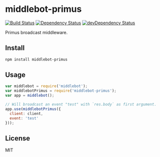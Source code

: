 # middlebot-primus

[![Build Status](https://travis-ci.org/lemonde/middlebot-primus.svg?branch=master)](https://travis-ci.org/lemonde/middlebot-primus)
[![Dependency Status](https://david-dm.org/lemonde/middlebot-primus.svg?theme=shields.io)](https://david-dm.org/lemonde/middlebot-primus)
[![devDependency Status](https://david-dm.org/lemonde/middlebot-primus/dev-status.svg?theme=shields.io)](https://david-dm.org/lemonde/middlebot-primus#info=devDependencies)

Primus broadcast middleware.

## Install

```sh
npm install middlebot-primus
```

## Usage

```js
var middlebot = require('middlebot');
var middlebotPrimus = require('middlebot-primus');
var app = middlebot();

// Will broadcast an event "test" with `res.body` as first argument.
app.use(middlebotPrimus({
  client: client,
  event: 'test'
}));
```

## License

MIT

